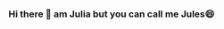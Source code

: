 ### Hi there 👋 am Julia but you can call me Jules😄










<div style ="display:flex">

  
<!--   ![Anurag's GitHub stats](https://github-readme-stats.vercel.app/api?username=juliamwangi123&show_icons=true&theme=radical) -->

</div>
  
  



